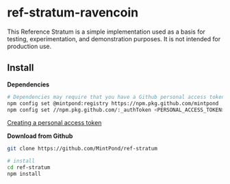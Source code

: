 ref-stratum-ravencoin
=====================

This Reference Stratum is a simple implementation used as a basis for testing, experimentation, and 
demonstration purposes. It is not intended for production use.

## Install ##
__Dependencies__
```bash
# Dependencies may require that you have a Github personal access token to install.
npm config set @mintpond:registry https://npm.pkg.github.com/mintpond
npm config set //npm.pkg.github.com/:_authToken <PERSONAL_ACCESS_TOKEN>
```
[Creating a personal access token](https://help.github.com/en/github/authenticating-to-github/creating-a-personal-access-token-for-the-command-line)

__Download from Github__
```bash
git clone https://github.com/MintPond/ref-stratum

# install
cd ref-stratum
npm install
```